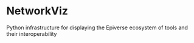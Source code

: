 # NetworkViz
Python infrastructure for displaying the Epiverse ecosystem of tools and their interoperability
